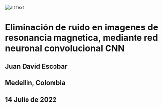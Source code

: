 ![alt text](https://raw.githubusercontent.com/juadaves91/unir-tfm-alzheimer-diagnostic-deep-learning/main/Recursos/Imagenes/Unir_2021_logo.svg)

# Eliminación de ruido en imagenes de resonancia magnetica, mediante red neuronal convolucional CNN

## Juan David Escobar
## Medellin, Colombia
## 14 Julio de 2022



